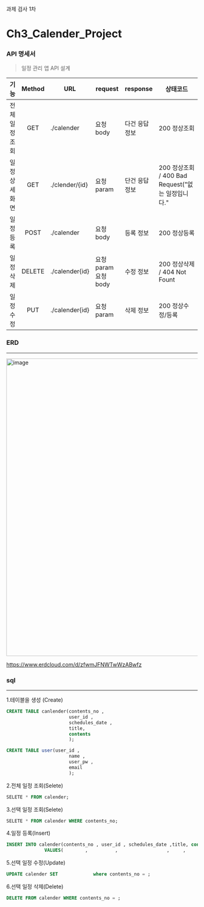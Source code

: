 과제 검사
1차 



# Ch3_Calender_Project

### API 명세서
> 일정 관리 앱  API 설계

| 기능 | Method | URL | request | response | 상태코드 |
|:------:|:------:|-----|------|------|------|
|전체 일정 조회|GET   |./calender           |요청 body          |다건 응답 정보|200 정상조회    |
|일정 상세 화면|GET   |./clender/{id}        |요청 param         |단건 응답 정보|200 정상조회 / 400 Bad Request("없는 일정입니다." |
|일정 등록    |POST  |./calender           |요청 body          |등록 정보    |200 정상등록   |
|일정 삭제    |DELETE|./calender{id}       |요청 param 요청 body|수정 정보    |200 정상삭제 / 404 Not Fount   |
|일정 수정    |PUT   |./calender{id}       |요청 param         |삭제 정보    |200 정상수정/등록|
   
###  ERD
---
<img width="784" alt="image" src="https://github.com/user-attachments/assets/5b0dd483-adae-4844-b7ed-0c631afb5477">

https://www.erdcloud.com/d/zfwmJFNWTwWzABwfz


   
### sql
---
1.테이블을 생성 (Create)
  ```sql
  CREATE TABLE canlender(contents_no ,
                         user_id ,
                         schedules_date ,
                         title,
                         contents
                         );
  ```
  ```sql
 CREATE TABLE user(user_id ,
                         name ,
                         user_pw ,
                         email
                         );
  ```
2.전체 일정 조회(Selete)
  ```sql
  SELETE * FROM calender;
  ```
3.선택 일정 조회(Selete)
```sql
SELETE * FROM calender WHERE contents_no;
```
4.일정 등록(Insert)
  ```sql
  INSERT INTO calender(contents_no , user_id , schedules_date ,title, contents)
                VALUES(        ,          ,                  ,     ,         );
  ```
5.선택 일정 수정(Update)
  ```sql
  UPDATE calender SET             where contents_no = ;
  ```
6.선택 일정 삭제(Delete)
  ```sql
  DELETE FROM calender WHERE contents_no = ;
  ``` 
